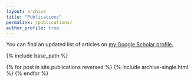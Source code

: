 ```yaml
---
layout: archive
title: "Publications"
permalink: /publications/
author_profile: true
---
```



You can find an updated list of articles on <u><a href="https://scholar.google.co.in/citations?user=E9I6GbwAAAAJ&hl=en&oi=ao">my Google Scholar profile</a>.</u>


{% include base_path %}

{% for post in site.publications reversed %}
  {% include archive-single.html %}
{% endfor %}
